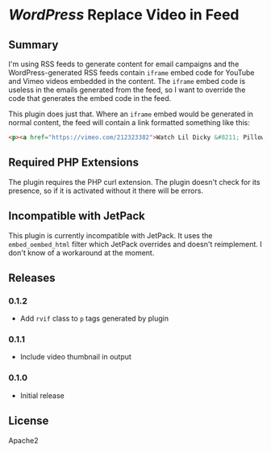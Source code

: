 # *WordPress* Replace Video in Feed

## Summary

I'm using RSS feeds to generate content for email campaigns and the
WordPress-generated RSS feeds contain `iframe` embed code for YouTube and Vimeo
videos embedded in the content. The `iframe` embed code is useless in the
emails generated from the feed, so I want to override the code that generates
the embed code in the feed.

This plugin does just that. Where an `iframe` embed would be generated in
normal content, the feed will contain a link formatted something like this:

```html
<p><a href="https://vimeo.com/212323382">Watch Lil Dicky &#8211; Pillow Talking feat. Brain (Official Music Video) on Vimeo.</a></p>
```

## Required PHP Extensions

The plugin requires the PHP curl extension. The plugin doesn't check for its
presence, so if it is activated without it there will be errors.

## Incompatible with JetPack

This plugin is currently incompatible with JetPack. It uses the `embed_oembed_html`
filter which JetPack overrides and doesn't reimplement. I don't know of a workaround
at the moment.

## Releases

### 0.1.2

* Add `rvif` class to `p` tags generated by plugin

### 0.1.1

* Include video thumbnail in output

### 0.1.0

* Initial release

## License

Apache2

[1]: http://php.net/manual/en/class.domdocument.php
